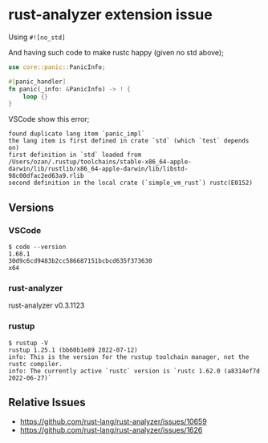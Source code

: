 # rust-analyzer extension issue

Using `#![no_std]`

And having such code to make rustc happy (given no std above);
```rust
use core::panic::PanicInfo;

#[panic_handler]
fn panic(_info: &PanicInfo) -> ! {
    loop {}
}
```

VSCode show this error;
```
found duplicate lang item `panic_impl`
the lang item is first defined in crate `std` (which `test` depends on)
first definition in `std` loaded from /Users/ozan/.rustup/toolchains/stable-x86_64-apple-darwin/lib/rustlib/x86_64-apple-darwin/lib/libstd-98c00dfac2ed63a9.rlib
second definition in the local crate (`simple_vm_rust`) rustc(E0152)
```

## Versions

### VSCode

```shell
$ code --version
1.68.1
30d9c6cd9483b2cc586687151bcbcd635f373630
x64
```

### rust-analyzer

rust-analyzer
v0.3.1123

### rustup

```shell
$ rustup -V
rustup 1.25.1 (bb60b1e89 2022-07-12)
info: This is the version for the rustup toolchain manager, not the rustc compiler.
info: The currently active `rustc` version is `rustc 1.62.0 (a8314ef7d 2022-06-27)`
```

## Relative Issues

* https://github.com/rust-lang/rust-analyzer/issues/10659
* https://github.com/rust-lang/rust-analyzer/issues/1626
